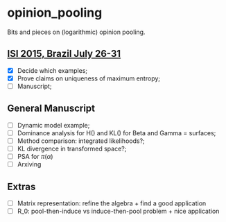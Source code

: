 # opinion_pooling
Bits and pieces on (logarithmic) opinion pooling.

## [ISI 2015, Brazil July 26-31](https://github.com/maxbiostat/opinion_pooling/tree/master/WSC2015)
- [x] Decide which examples;
- [x] Prove claims on uniqueness of maximum entropy;
- [ ] Manuscript;

## General Manuscript
- [ ] Dynamic model example;
- [ ] Dominance analysis for H() and KL() for Beta and Gamma = surfaces;
- [ ] Method comparison: integrated likelihoods?;
- [ ] KL divergence in transformed space?;
- [ ] PSA for $\pi(\alpha)$
- [ ] Arxiving

## Extras
- [ ] Matrix representation: refine the algebra + find a good application
- [ ] R_0: pool-then-induce vs induce-then-pool problem + nice application
